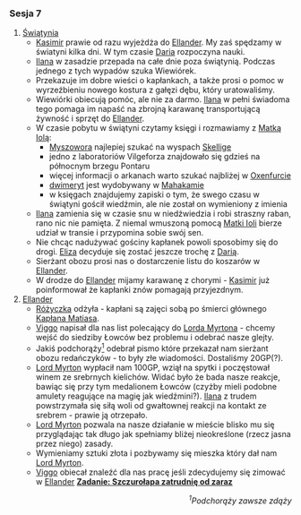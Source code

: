### Sesja 7
1. [Świątynia](#l_smelitele)
    - [Kasimir](#g_kasimir) prawie od razu wyjeżdża do [Ellander](#l_ellander). My zaś spędzamy w światyni kilka dni. W tym czasie [Daria](#p_daria) rozpoczyna nauki.
    - [Ilana](#g_ilana) w zasadzie przepada na całe dnie poza świątynią. Podczas jednego z tych wypadów szuka Wiewiórek.
    - Przekazuje im dobre wieści o kapłankach, a także prosi o pomoc w wyrzeźbieniu nowego kostura z gałęzi dębu, który uratowaliśmy.
    - Wiewiórki obiecują pomóc, ale nie za darmo. [Ilana](#g_ilana) w pełni świadoma tego pomaga im napaść na zbrojną karawanę transportującą żywność i sprzęt do [Ellander](#l_ellander).
    - W czasie pobytu w świątyni czytamy księgi i rozmawiamy z [Matką Iolą](#p_matka_iola):
        - [Myszowora](#p_myszowor) najlepiej szukać na wyspach [Skellige](#l_wyspy_skellige)
        - jedno z laboratoriów Vilgeforza znajdowało się gdzieś na północnym brzegu Pontaru
        - więcej informacji o arkanach warto szukać najbliżej w [Oxenfurcie](#l_oxenfurt)
        - [dwimeryt](#r_dwimeryt) jest wydobywany w [Mahakamie](#l_mahakam)
        - w księgach znajdujemy zapiski o tym, że swego czasu w świątyni gościł wiedźmin, ale nie został on wymieniony z imienia
    - [Ilana](#g_ilana) zamienia się w czasie snu w niedźwiedzia i robi straszny raban, rano nic nie pamięta. Z niemal wmuszoną pomocą [Matki Ioli](#p_matka_iola) bierze udział w transie i przypomina sobie swój sen.
    - Nie chcąc nadużywać gościny kapłanek powoli sposobimy się do drogi. [Eliza](#p_eliza) decyduje się zostać jeszcze trochę z [Darią](#p_daria).
    - Sierżant obozu prosi nas o dostarczenie listu do koszarów w [Ellander](#l_ellander).
    - W drodze do [Ellander](#l_ellander) mijamy karawanę z chorymi - [Kasimir](#g_kasimir) już poinformował że kapłanki znów pomagają przyjezdnym.
2. [Ellander](#l_m_ellander)
    - [Różyczka](#l_rozyczka) odżyła - kapłani są zajęci sobą po śmierci głównego [Kapłana Matiasa](#p_kaplan_matias).
    - [Viggo](#p_viggo_regner) napisał dla nas list polecający do [Lorda Myrtona](#p_lord_myrton) - chcemy wejść do siedziby Łowców bez problemu i odebrać nasze glejty.
    - Jakiś podchorąży[<sup>1</sup>](#ad1) odebrał pismo które przekazał nam sierżant obozu redańczyków - to były złe wiadomości. Dostaliśmy 20GP(?).
    - [Lord Myrton](#p_lord_myrton) wypłacił nam 100GP, wziął na spytki i poczęstował winem ze srebrnych kielichów. Widać było że bada nasze reakcje, bawiąc się przy tym medalionem Łowców (czyżby mieli podobne amulety reagujące na magię jak wiedźmini?). [Ilana](#g_ilana) z trudem powstrzymała się siłą woli od gwałtownej reakcji na kontakt ze srebrem - prawie ją otrzepało.
    - [Lord Myrton](#p_lord_myrton) pozwala na nasze działanie w mieście blisko mu się przyglądając tak długo jak spełniamy bliżej nieokreślone (rzecz jasna przez niego) zasady.
    - Wymieniamy sztuki złota i pozbywamy się mieszka który dał nam [Lord Myrton](#p_lord_myrton).
    - [Viggo](#p_viggo_regner) obiecał znaleźć dla nas pracę jeśli zdecydujemy się zimować w [Ellander](#l_m_ellander) **[Zadanie: Szczurołapa zatrudnię od zaraz](#z_q8)**
<div align="right"><i><a id='ad1'></a><sup>1</sup>Podchorąży zawsze zdąży</i></div>